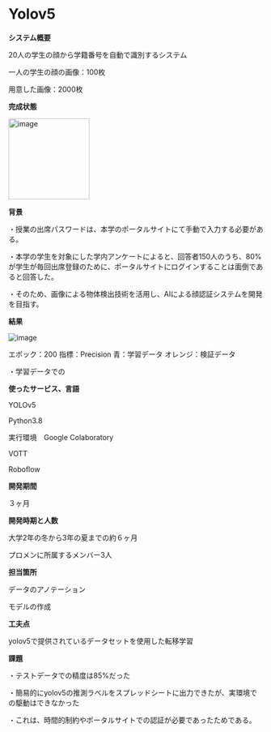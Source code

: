 # Yolov5


**システム概要**

20人の学生の顔から学籍番号を自動で識別するシステム

一人の学生の顔の画像：100枚

用意した画像：2000枚


**完成状態**

<img width="160" alt="image" src="https://github.com/sss-blisp/Yolov5/assets/139861013/66cd675c-8c7c-430f-b759-43e59a2da2b6">




**背景**

・授業の出席パスワードは、本学のポータルサイトにて手動で入力する必要がある。

・本学の学生を対象にした学内アンケートによると、回答者150人のうち、80%が学生が毎回出席登録のために、ポータルサイトにログインすることは面倒であると回答した。

・そのため、画像による物体検出技術を活用し、AIによる顔認証システムを開発を目指す。




**結果**

![image](https://github.com/sss-blisp/Yolov5/assets/139861013/ca9470a3-501c-41c1-9d10-e81eac59fbb4)


エポック：200
指標：Precision
青：学習データ
オレンジ：検証データ

・学習データでの

**使ったサービス、言語**

YOLOv5

Python3.8

実行環境　Google Colaboratory

VOTT

Roboflow

**開発期間**

３ヶ月


**開発時期と人数**

大学2年の冬から3年の夏までの約６ヶ月

プロメンに所属するメンバー3人


**担当箇所**

データのアノテーション

モデルの作成


**工夫点**

yolov5で提供されているデータセットを使用した転移学習


**課題**

・テストデータでの精度は85%だった

・簡易的にyolov5の推測ラベルをスプレッドシートに出力できたが、実環境での駆動はできなかった

・これは、時間的制約やポータルサイトでの認証が必要であったためである。
